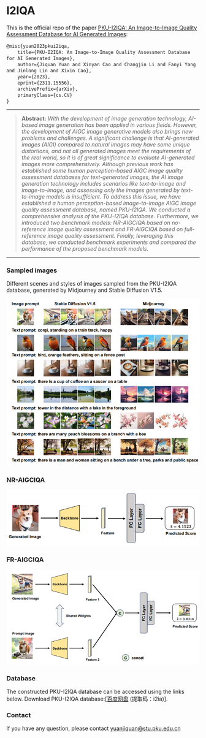 # I2IQA
This is the official repo of the paper [PKU-I2IQA: An Image-to-Image Quality
 Assessment Database for AI Generated Images](http://arxiv.org/abs/2311.15556):
  ```
@misc{yuan2023pkui2iqa,
      title={PKU-I2IQA: An Image-to-Image Quality Assessment Database for AI Generated Images}, 
      author={Jiquan Yuan and Xinyan Cao and Changjin Li and Fanyi Yang and Jinlong Lin and Xixin Cao},
      year={2023},
      eprint={2311.15556},
      archivePrefix={arXiv},
      primaryClass={cs.CV}
}
```
<hr />

> **Abstract:** *With the development of image generation technology, AI-based image generation has been applied in various fields. However, the development of AIGC image generative models also brings new problems and challenges. A significant challenge is that AI-generated images (AIGI) compared to natural images may have some unique distortions, and not all generated images meet the requirements of the real world, so it is of great significance to evaluate AI-generated images more comprehensively. Although previous work has established some human perception-based AIGC image quality assessment databases for text-generated images, the AI image generation technology includes scenarios like text-to-image and image-to-image, and assessing only the images generated by text-to-image models is insufficient. To address this issue, we have established a human perception-based image-to-image AIGC image quality assessment database, named PKU-I2IQA. We conducted a comprehensive analysis of the PKU-I2IQA database. Furthermore, we introduced two benchmark models: NR-AIGCIQA based on no-reference image quality assessment and FR-AIGCIQA based on full-reference image quality assessment. Finally, leveraging this database, we conducted benchmark experiments and compared the performance of the proposed benchmark models.* 
<hr />

### Sampled images
Different scenes and styles of images sampled from the PKU-I2IQA
database, generated by Midjourney and Stable Diffusion V1.5.

![samples_imgs](https://github.com/jiquan123/I2IQA/blob/main/Pic/1.png)

### NR-AIGCIQA

![NR_imgs](https://github.com/jiquan123/I2IQA/blob/main/Pic/5.png)

### FR-AIGCIQA

![FR_imgs](https://github.com/jiquan123/I2IQA/blob/main/Pic/6.png)

### Database
The constructed PKU-I2IQA database can be accessed using the links below.
Download PKU-I2IQA database:[[百度网盘](https://pan.baidu.com/s/1Jq6aAW5y3i_p5jgoRWvB8w ) 
(提取码：i2ia)].



### Contact
If you have any question, please contact yuanjiquan@stu.pku.edu.cn
